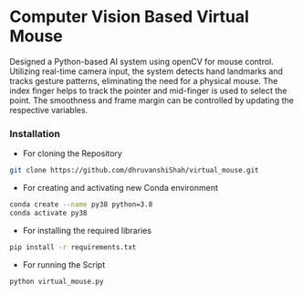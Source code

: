 # Computer Vision Based Virtual Mouse
Designed a Python-based AI system using openCV for mouse control. Utilizing real-time camera input, the system detects hand landmarks and tracks gesture patterns, eliminating the need for a physical mouse. The index finger helps to track the pointer and mid-finger is used to select the point. The smoothness and frame margin can be controlled by updating the respective variables.

### Installation
- For cloning the Repository
````bash
git clone https://github.com/dhruvanshiShah/virtual_mouse.git
````
- For creating and activating new Conda environment
````bash
conda create --name py38 python=3.8
conda activate py38
````
- For installing the required libraries
````bash
pip install -r requirements.txt
````
- For running the Script
````bash
python virtual_mouse.py
````
